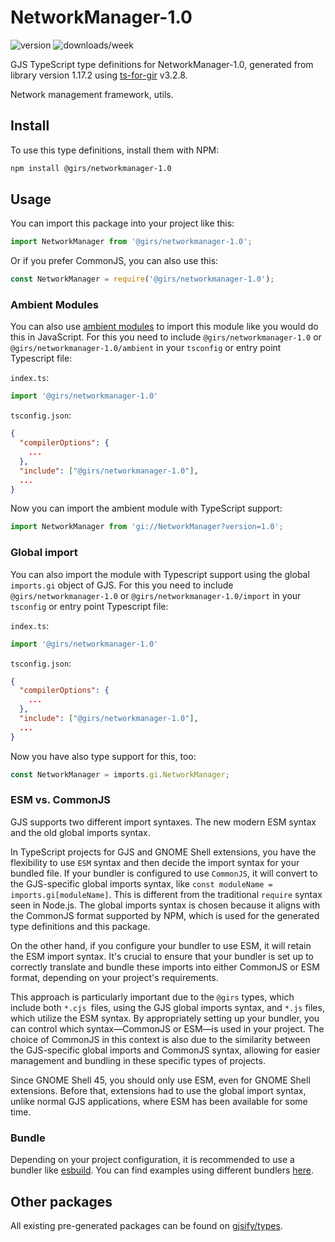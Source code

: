 
# NetworkManager-1.0

![version](https://img.shields.io/npm/v/@girs/networkmanager-1.0)
![downloads/week](https://img.shields.io/npm/dw/@girs/networkmanager-1.0)


GJS TypeScript type definitions for NetworkManager-1.0, generated from library version 1.17.2 using [ts-for-gir](https://github.com/gjsify/ts-for-gir) v3.2.8.

Network management framework, utils.

## Install

To use this type definitions, install them with NPM:
```bash
npm install @girs/networkmanager-1.0
```

## Usage

You can import this package into your project like this:
```ts
import NetworkManager from '@girs/networkmanager-1.0';
```

Or if you prefer CommonJS, you can also use this:
```ts
const NetworkManager = require('@girs/networkmanager-1.0');
```

### Ambient Modules

You can also use [ambient modules](https://github.com/gjsify/ts-for-gir/tree/main/packages/cli#ambient-modules) to import this module like you would do this in JavaScript.
For this you need to include `@girs/networkmanager-1.0` or `@girs/networkmanager-1.0/ambient` in your `tsconfig` or entry point Typescript file:

`index.ts`:
```ts
import '@girs/networkmanager-1.0'
```

`tsconfig.json`:
```json
{
  "compilerOptions": {
    ...
  },
  "include": ["@girs/networkmanager-1.0"],
  ...
}
```

Now you can import the ambient module with TypeScript support: 

```ts
import NetworkManager from 'gi://NetworkManager?version=1.0';
```

### Global import

You can also import the module with Typescript support using the global `imports.gi` object of GJS.
For this you need to include `@girs/networkmanager-1.0` or `@girs/networkmanager-1.0/import` in your `tsconfig` or entry point Typescript file:

`index.ts`:
```ts
import '@girs/networkmanager-1.0'
```

`tsconfig.json`:
```json
{
  "compilerOptions": {
    ...
  },
  "include": ["@girs/networkmanager-1.0"],
  ...
}
```

Now you have also type support for this, too:

```ts
const NetworkManager = imports.gi.NetworkManager;
```


### ESM vs. CommonJS

GJS supports two different import syntaxes. The new modern ESM syntax and the old global imports syntax.

In TypeScript projects for GJS and GNOME Shell extensions, you have the flexibility to use `ESM` syntax and then decide the import syntax for your bundled file. If your bundler is configured to use `CommonJS`, it will convert to the GJS-specific global imports syntax, like `const moduleName = imports.gi[moduleName]`. This is different from the traditional `require` syntax seen in Node.js. The global imports syntax is chosen because it aligns with the CommonJS format supported by NPM, which is used for the generated type definitions and this package.

On the other hand, if you configure your bundler to use ESM, it will retain the ESM import syntax. It's crucial to ensure that your bundler is set up to correctly translate and bundle these imports into either CommonJS or ESM format, depending on your project's requirements.

This approach is particularly important due to the `@girs` types, which include both `*.cjs `files, using the GJS global imports syntax, and `*.js` files, which utilize the ESM syntax. By appropriately setting up your bundler, you can control which syntax—CommonJS or ESM—is used in your project. The choice of CommonJS in this context is also due to the similarity between the GJS-specific global imports and CommonJS syntax, allowing for easier management and bundling in these specific types of projects.

Since GNOME Shell 45, you should only use ESM, even for GNOME Shell extensions. Before that, extensions had to use the global import syntax, unlike normal GJS applications, where ESM has been available for some time.

### Bundle

Depending on your project configuration, it is recommended to use a bundler like [esbuild](https://esbuild.github.io/). You can find examples using different bundlers [here](https://github.com/gjsify/ts-for-gir/tree/main/examples).

## Other packages

All existing pre-generated packages can be found on [gjsify/types](https://github.com/gjsify/types).

